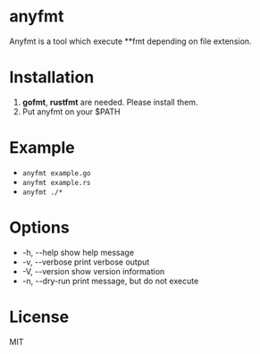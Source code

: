 # anyfmt
Anyfmt is a tool which execute **fmt depending on file extension.

# Installation
1. **gofmt**, **rustfmt** are needed. Please install them.
2. Put anyfmt on your $PATH

# Example
- `anyfmt example.go`
- `anyfmt example.rs`
- `anyfmt ./*`

# Options
- -h, --help
show help message
- -v, --verbose
print verbose output
- -V, --version
show version information
- -n, --dry-run
print message, but do not execute

# License
MIT
